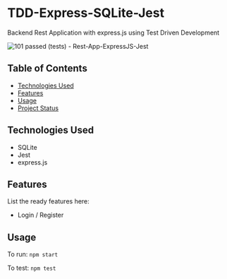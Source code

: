 # TDD-Express-SQLite-Jest
Backend Rest Application with express.js using Test Driven Development

![101 passed (tests) - Rest-App-ExpressJS-Jest ](https://user-images.githubusercontent.com/50525581/127479008-1bc48c7f-e660-43fe-9c5d-00363ac4a59e.png)


## Table of Contents
* [Technologies Used](#technologies-used)
* [Features](#features)
* [Usage](#usage)
* [Project Status](#project-status)

## Technologies Used
- SQLite
- Jest
- express.js

## Features
List the ready features here:
- Login / Register

## Usage

To run: 
`npm start`

To test:
`npm test`



